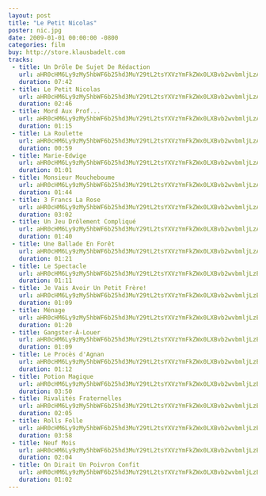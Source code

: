 ```yaml
---
layout: post
title: "Le Petit Nicolas"
poster: nic.jpg
date: 2009-01-01 00:00:00 -0800
categories: film
buy: http://store.klausbadelt.com
tracks:
 - title: Un Drôle De Sujet De Rédaction
   url: aHR0cHM6Ly9zMy5hbWF6b25hd3MuY29tL2tsYXVzYmFkZWx0LXBvb2wvbmljLzAxIFVuIERyw7RsZSBEZSBTdWpldCBEZSBSw6lkYWN0aW9uLm1wMw==
   duration: 07:42
 - title: Le Petit Nicolas
   url: aHR0cHM6Ly9zMy5hbWF6b25hd3MuY29tL2tsYXVzYmFkZWx0LXBvb2wvbmljLzAyIExlIFBldGl0IE5pY29sYXMubXAz
   duration: 02:46
 - title: Mord Aux Prof...
   url: aHR0cHM6Ly9zMy5hbWF6b25hd3MuY29tL2tsYXVzYmFkZWx0LXBvb2wvbmljLzAzIE1vcmQgQXV4IFByb2YuLi4ubXAz
   duration: 01:15
 - title: La Roulette
   url: aHR0cHM6Ly9zMy5hbWF6b25hd3MuY29tL2tsYXVzYmFkZWx0LXBvb2wvbmljLzA0IExhIFJvdWxldHRlLm1wMw==
   duration: 00:59
 - title: Marie-Edwige
   url: aHR0cHM6Ly9zMy5hbWF6b25hd3MuY29tL2tsYXVzYmFkZWx0LXBvb2wvbmljLzA1IE1hcmllLUVkd2lnZS5tcDM=
   duration: 01:01
 - title: Monsieur Moucheboume
   url: aHR0cHM6Ly9zMy5hbWF6b25hd3MuY29tL2tsYXVzYmFkZWx0LXBvb2wvbmljLzA2IE1vbnNpZXVyIE1vdWNoZWJvdW1lLm1wMw==
   duration: 01:44
 - title: 3 Francs La Rose
   url: aHR0cHM6Ly9zMy5hbWF6b25hd3MuY29tL2tsYXVzYmFkZWx0LXBvb2wvbmljLzA3IDMgRnJhbmNzIExhIFJvc2UubXAz
   duration: 03:02
 - title: Un Jeu Drôlement Compliqué
   url: aHR0cHM6Ly9zMy5hbWF6b25hd3MuY29tL2tsYXVzYmFkZWx0LXBvb2wvbmljLzA4IFVuIEpldSBEcsO0bGVtZW50IENvbXBsaXF1w6kubXAz
   duration: 01:40
 - title: Une Ballade En Forêt
   url: aHR0cHM6Ly9zMy5hbWF6b25hd3MuY29tL2tsYXVzYmFkZWx0LXBvb2wvbmljLzA5IFVuZSBCYWxsYWRlIEVuIEZvcsOqdC5tcDM=
   duration: 01:21
 - title: Le Spectacle
   url: aHR0cHM6Ly9zMy5hbWF6b25hd3MuY29tL2tsYXVzYmFkZWx0LXBvb2wvbmljLzEwIExlIFNwZWN0YWNsZS5tcDM=
   duration: 01:11
 - title: Je Vais Avoir Un Petit Frère!
   url: aHR0cHM6Ly9zMy5hbWF6b25hd3MuY29tL2tsYXVzYmFkZWx0LXBvb2wvbmljLzExIEplIFZhaXMgQXZvaXIgVW4gUGV0aXQgRnLDqHJlIS5tcDM=
   duration: 01:09
 - title: Ménage
   url: aHR0cHM6Ly9zMy5hbWF6b25hd3MuY29tL2tsYXVzYmFkZWx0LXBvb2wvbmljLzEyIE3DqW5hZ2UubXAz
   duration: 01:20
 - title: Gangster-À-Louer
   url: aHR0cHM6Ly9zMy5hbWF6b25hd3MuY29tL2tsYXVzYmFkZWx0LXBvb2wvbmljLzEzIEdhbmdzdGVyLcOALUxvdWVyLm1wMw==
   duration: 01:09
 - title: Le Procès d'Agnan
   url: aHR0cHM6Ly9zMy5hbWF6b25hd3MuY29tL2tsYXVzYmFkZWx0LXBvb2wvbmljLzE0IExlIFByb2PDqHMgZCdBZ25hbi5tcDM=
   duration: 01:12
 - title: Potion Magique
   url: aHR0cHM6Ly9zMy5hbWF6b25hd3MuY29tL2tsYXVzYmFkZWx0LXBvb2wvbmljLzE1IFBvdGlvbiBNYWdpcXVlLm1wMw==
   duration: 03:50
 - title: Rivalités Fraternelles
   url: aHR0cHM6Ly9zMy5hbWF6b25hd3MuY29tL2tsYXVzYmFkZWx0LXBvb2wvbmljLzE2IFJpdmFsaXTDqXMgRnJhdGVybmVsbGVzLm1wMw==
   duration: 02:05
 - title: Rolls Folle
   url: aHR0cHM6Ly9zMy5hbWF6b25hd3MuY29tL2tsYXVzYmFkZWx0LXBvb2wvbmljLzE3IFJvbGxzIEZvbGxlLm1wMw==
   duration: 03:58
 - title: Neuf Mois
   url: aHR0cHM6Ly9zMy5hbWF6b25hd3MuY29tL2tsYXVzYmFkZWx0LXBvb2wvbmljLzE4IE5ldWYgTW9pcy5tcDM=
   duration: 02:04
 - title: On Dirait Un Poivron Confit
   url: aHR0cHM6Ly9zMy5hbWF6b25hd3MuY29tL2tsYXVzYmFkZWx0LXBvb2wvbmljLzE5IE9uIERpcmFpdCBVbiBQb2l2cm9uIENvbmZpdC5tcDM=
   duration: 01:02
---
```

